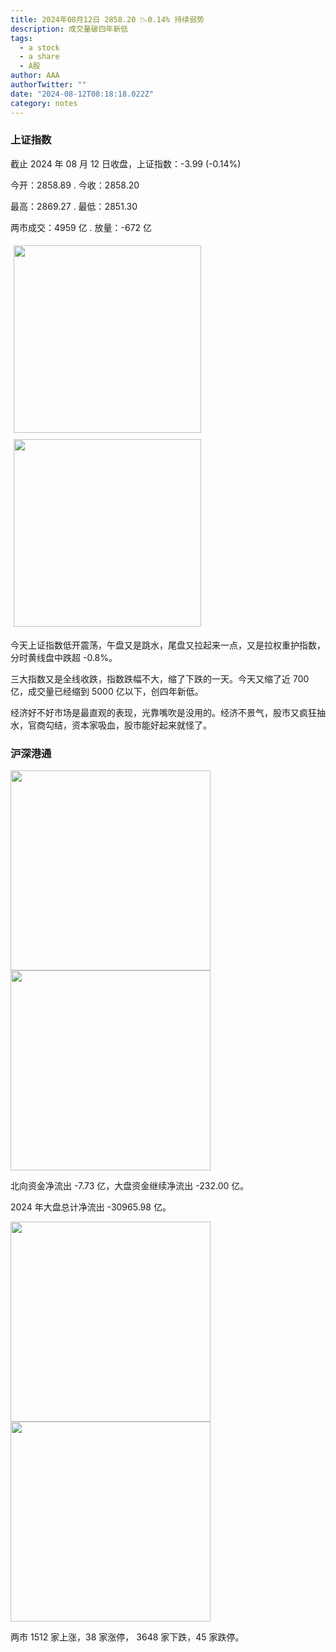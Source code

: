 ```yaml
---
title: 2024年08月12日 2858.20 📉0.14% 持续弱势
description: 成交量破四年新低
tags:
  - a stock
  - a share
  - A股
author: AAA
authorTwitter: ""
date: "2024-08-12T08:18:18.022Z"
category: notes
---
```


### 上证指数

截止 2024 年 08 月 12 日收盘，上证指数：<span class="font-semibold text-g-5">-3.99 (-0.14%)</span>

今开：<span class="font-semibold text-g-5">2858.89 </span> . 今收：<span class="font-semibold text-g-5">2858.20 </span>

最高：<span class="font-semibold text-r-5">2869.27 </span> . 最低：<span class="font-semibold text-g-5">2851.30 </span>

两市成交：<span class="font-semibold">4959 亿</span> . 放量：<span class="font-semibold text-g-5">-672 亿</span>

<img src="/images/uploads/2024-08/20240812-zs-sh.png" style="width: 300px;display:inline-block;margin: 5px">
<img src="/images/uploads/2024-08/20240812-zs-sh-rk.png" style="width: 300px;display:inline-block;margin: 5px">

今天上证指数低开震荡，午盘又是跳水，尾盘又拉起来一点，又是拉权重护指数，分时黄线盘中跌超 -0.8%。

三大指数又是全线收跌，指数跌幅不大，缩了下跌的一天。今天又缩了近 700 亿，成交量已经缩到 5000 亿以下，创四年新低。

经济好不好市场是最直观的表现，光靠嘴吹是没用的。经济不景气，股市又疯狂抽水，官商勾结，资本家吸血，股市能好起来就怪了。

### 沪深港通

<img src="/images/uploads/2024-08/20240812-zs-global.png" width="320">

<img src="/images/uploads/2024-08/20240812-zs-bs.png" width="320">

北向资金净流出 <span class="font-semibold text-g-5">-7.73 亿</span>，大盘资金继续净流出 <span class="font-semibold text-g-5">-232.00 亿</span>。

2024 年大盘总计净流出 <span class="font-semibold text-g-8">-30965.98 </span>亿。

<img src="/images/uploads/2024-08/20240812-zs-as.png" width="320">
<img src="/images/uploads/2024-08/20240812-zs-zdtj.png" width="320">

两市 <span class="text-r-6">1512</span> 家上涨，38 家涨停， <span class="font-semibold text-g-6">3648</span> 家下跌，45 家跌停。
